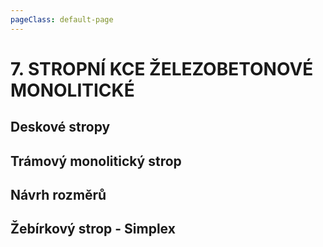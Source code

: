 ```yaml
---
pageClass: default-page
---
```


# 7. STROPNÍ KCE ŽELEZOBETONOVÉ MONOLITICKÉ

## Deskové stropy

## Trámový monolitický strop

## Návrh rozměrů

## Žebírkový strop - Simplex

##

